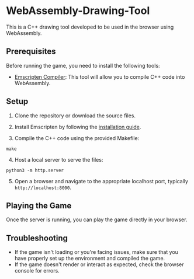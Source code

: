 # WebAssembly-Drawing-Tool

This is a C++ drawing tool developed to be used in the browser using WebAssembly.

## Prerequisites

Before running the game, you need to install the following tools:

- [Emscripten Compiler](https://emscripten.org/docs/getting_started/downloads.html): This tool will allow you to compile C++ code into WebAssembly.

## Setup

1. Clone the repository or download the source files.

2. Install Emscripten by following the [installation guide](https://emscripten.org/docs/getting_started/downloads.html).

3. Compile the C++ code using the provided Makefile:
```
make
```

4. Host a local server to serve the files:
```
python3 -m http.server
```

5. Open a browser and navigate to the appropriate localhost port, typically `http://localhost:8000`.

## Playing the Game

Once the server is running, you can play the game directly in your browser.

## Troubleshooting

- If the game isn't loading or you're facing issues, make sure that you have properly set up the environment and compiled the game.
- If the game doesn't render or interact as expected, check the browser console for errors.
